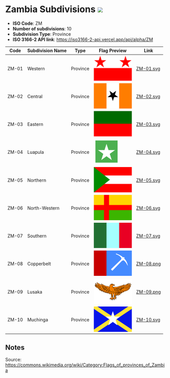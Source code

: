 # Zambia Subdivisions ![](https://flagcdn.com/h40/zm.png)

- **ISO Code**: ZM
- **Number of subdivisions**: 10
- **Subdivision Type**: Province
- **ISO 3166-2 API link**: https://iso3166-2-api.vercel.app/api/alpha/ZM

| Code  | Subdivision Name         | Type | Flag Preview | Link |
|-------|--------------------------|--------------| -------------- |----------|
| ZM-01 | Western | Province | <img src='https://raw.githubusercontent.com/amckenna41/iso3166-flags/main/iso3166-2-flags/ZM/ZM-01.svg' height='80'> | [ZM-01.svg](https://raw.githubusercontent.com/amckenna41/iso3166-flags/main/iso3166-2-flags/ZM/ZM-01.svg) |
| ZM-02 | Central | Province | <img src='https://raw.githubusercontent.com/amckenna41/iso3166-flags/main/iso3166-2-flags/ZM/ZM-02.svg' height='80'> | [ZM-02.svg](https://raw.githubusercontent.com/amckenna41/iso3166-flags/main/iso3166-2-flags/ZM/ZM-02.svg) |
| ZM-03 | Eastern | Province | <img src='https://raw.githubusercontent.com/amckenna41/iso3166-flags/main/iso3166-2-flags/ZM/ZM-03.svg' height='80'> | [ZM-03.svg](https://raw.githubusercontent.com/amckenna41/iso3166-flags/main/iso3166-2-flags/ZM/ZM-03.svg) |
| ZM-04 | Luapula | Province | <img src='https://raw.githubusercontent.com/amckenna41/iso3166-flags/main/iso3166-2-flags/ZM/ZM-04.svg' height='80'> | [ZM-04.svg](https://raw.githubusercontent.com/amckenna41/iso3166-flags/main/iso3166-2-flags/ZM/ZM-04.svg) |
| ZM-05 | Northern | Province | <img src='https://raw.githubusercontent.com/amckenna41/iso3166-flags/main/iso3166-2-flags/ZM/ZM-05.svg' height='80'> | [ZM-05.svg](https://raw.githubusercontent.com/amckenna41/iso3166-flags/main/iso3166-2-flags/ZM/ZM-05.svg) |
| ZM-06 | North-Western | Province | <img src='https://raw.githubusercontent.com/amckenna41/iso3166-flags/main/iso3166-2-flags/ZM/ZM-06.svg' height='80'> | [ZM-06.svg](https://raw.githubusercontent.com/amckenna41/iso3166-flags/main/iso3166-2-flags/ZM/ZM-06.svg) |
| ZM-07 | Southern | Province | <img src='https://raw.githubusercontent.com/amckenna41/iso3166-flags/main/iso3166-2-flags/ZM/ZM-07.svg' height='80'> | [ZM-07.svg](https://raw.githubusercontent.com/amckenna41/iso3166-flags/main/iso3166-2-flags/ZM/ZM-07.svg) |
| ZM-08 | Copperbelt | Province | <img src='https://raw.githubusercontent.com/amckenna41/iso3166-flags/main/iso3166-2-flags/ZM/ZM-08.png' height='80'> | [ZM-08.png](https://raw.githubusercontent.com/amckenna41/iso3166-flags/main/iso3166-2-flags/ZM/ZM-08.png) |
| ZM-09 | Lusaka | Province | <img src='https://raw.githubusercontent.com/amckenna41/iso3166-flags/main/iso3166-2-flags/ZM/ZM-09.png' height='80'> | [ZM-09.png](https://raw.githubusercontent.com/amckenna41/iso3166-flags/main/iso3166-2-flags/ZM/ZM-09.png) |
| ZM-10 | Muchinga | Province | <img src='https://raw.githubusercontent.com/amckenna41/iso3166-flags/main/iso3166-2-flags/ZM/ZM-10.svg' height='80'> | [ZM-10.svg](https://raw.githubusercontent.com/amckenna41/iso3166-flags/main/iso3166-2-flags/ZM/ZM-10.svg) |


## Notes
Source: https://commons.wikimedia.org/wiki/Category:Flags_of_provinces_of_Zambia